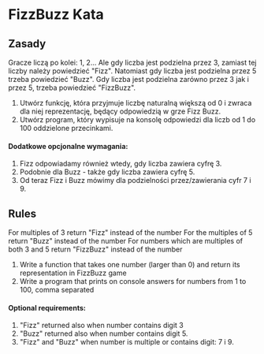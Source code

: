 FizzBuzz Kata
==================

## Zasady

Gracze liczą po kolei: 1, 2...
Ale gdy liczba jest podzielna przez 3, zamiast tej liczby należy powiedzieć "Fizz".
Natomiast gdy liczba jest podzielna przez 5 trzeba powiedzieć "Buzz".
Gdy liczba jest podzielna zarówno przez 3 jak i przez 5, trzeba powiedzieć "FizzBuzz".

1. Utwórz funkcję, która przyjmuje liczbę naturalną większą od 0 i zwraca dla niej reprezentację, będący odpowiedzią
w grze Fizz Buzz.
2. Utwórz program, który wypisuje na konsolę odpowiedzi dla liczb od 1 do 100 oddzielone przecinkami.

#### Dodatkowe opcjonalne wymagania:

1. Fizz odpowiadamy również wtedy, gdy liczba zawiera cyfrę 3.
2. Podobnie dla Buzz - także gdy liczba zawiera cyfrę 5.
3. Od teraz Fizz i Buzz mówimy dla podzielności przez/zawierania cyfr 7 i 9. 


## Rules

For multiples of 3 return "Fizz" instead of the number
For the multiples of 5 return "Buzz" instead of the number
For numbers which are multiples of both 3 and 5 return "FizzBuzz" instead of the number

1. Write a function that takes one number (larger than 0) and return its representation in FizzBuzz game
2. Write a program that prints on console answers for numbers from 1 to 100, comma separated


#### Optional requirements:

1. "Fizz" returned also when number contains digit 3
2. "Buzz" returned also when number contains digit 5.
3. "Fizz" and "Buzz" when number is multiple or contains digit: 7 i 9. 
